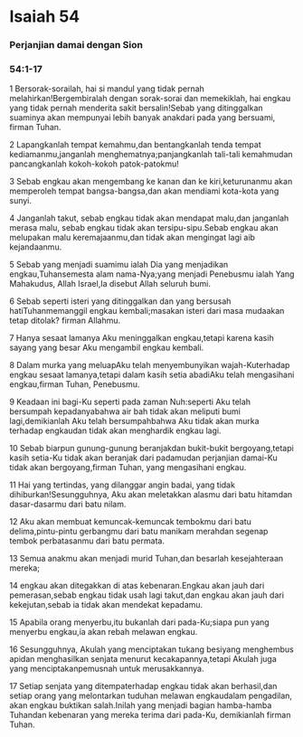 # Isaiah 54
### Perjanjian damai dengan Sion
### 54:1-17
 
1 Bersorak-sorailah, hai si mandul yang tidak pernah melahirkan!Bergembiralah dengan sorak-sorai dan memekiklah, hai engkau yang tidak pernah menderita sakit bersalin!Sebab yang ditinggalkan suaminya akan mempunyai lebih banyak anakdari pada yang bersuami, firman Tuhan.
 
2 Lapangkanlah tempat kemahmu,dan bentangkanlah tenda tempat kediamanmu,janganlah menghematnya;panjangkanlah tali-tali kemahmudan pancangkanlah kokoh-kokoh patok-patokmu!
 
3 Sebab engkau akan mengembang ke kanan dan ke kiri,keturunanmu akan memperoleh tempat bangsa-bangsa,dan akan mendiami kota-kota yang sunyi.
 
4 Janganlah takut, sebab engkau tidak akan mendapat malu,dan janganlah merasa malu, sebab engkau tidak akan tersipu-sipu.Sebab engkau akan melupakan malu keremajaanmu,dan tidak akan mengingat lagi aib kejandaanmu.
 
5 Sebab yang menjadi suamimu ialah Dia yang menjadikan engkau,Tuhansemesta alam nama-Nya;yang menjadi Penebusmu ialah Yang Mahakudus, Allah Israel,Ia disebut Allah seluruh bumi.
 
6 Sebab seperti isteri yang ditinggalkan dan yang bersusah hatiTuhanmemanggil engkau kembali;masakan isteri dari masa mudaakan tetap ditolak? firman Allahmu.
 
7 Hanya sesaat lamanya Aku meninggalkan engkau,tetapi karena kasih sayang yang besar Aku mengambil engkau kembali.
 
8 Dalam murka yang meluapAku telah menyembunyikan wajah-Kuterhadap engkau sesaat lamanya,tetapi dalam kasih setia abadiAku telah mengasihani engkau,firman Tuhan, Penebusmu.
 
9 Keadaan ini bagi-Ku seperti pada zaman Nuh:seperti Aku telah bersumpah kepadanyabahwa air bah tidak akan meliputi bumi lagi,demikianlah Aku telah bersumpahbahwa Aku tidak akan murka terhadap engkaudan tidak akan menghardik engkau lagi.
 
10 Sebab biarpun gunung-gunung beranjakdan bukit-bukit bergoyang,tetapi kasih setia-Ku tidak akan beranjak dari padamudan perjanjian damai-Ku tidak akan bergoyang,firman Tuhan, yang mengasihani engkau.
 
11 Hai yang tertindas, yang dilanggar angin badai, yang tidak dihiburkan!Sesungguhnya, Aku akan meletakkan alasmu dari batu hitamdan dasar-dasarmu dari batu nilam.
 
12 Aku akan membuat kemuncak-kemuncak tembokmu dari batu delima,pintu-pintu gerbangmu dari batu manikam merahdan segenap tembok perbatasanmu dari batu permata.
 
13 Semua anakmu akan menjadi murid Tuhan,dan besarlah kesejahteraan mereka;
 
14 engkau akan ditegakkan di atas kebenaran.Engkau akan jauh dari pemerasan,sebab engkau tidak usah lagi takut,dan engkau akan jauh dari kekejutan,sebab ia tidak akan mendekat kepadamu.
 
15 Apabila orang menyerbu,itu bukanlah dari pada-Ku;siapa pun yang menyerbu engkau,ia akan rebah melawan engkau.
 
16 Sesungguhnya, Akulah yang menciptakan tukang besiyang menghembus apidan menghasilkan senjata menurut kecakapannya,tetapi Akulah juga yang menciptakanpemusnah untuk merusakkannya.
 
17 Setiap senjata yang ditempaterhadap engkau tidak akan berhasil,dan setiap orang yang melontarkan tuduhan melawan engkaudalam pengadilan, akan engkau buktikan salah.Inilah yang menjadi bagian hamba-hamba Tuhandan kebenaran yang mereka terima dari pada-Ku, demikianlah firman Tuhan.